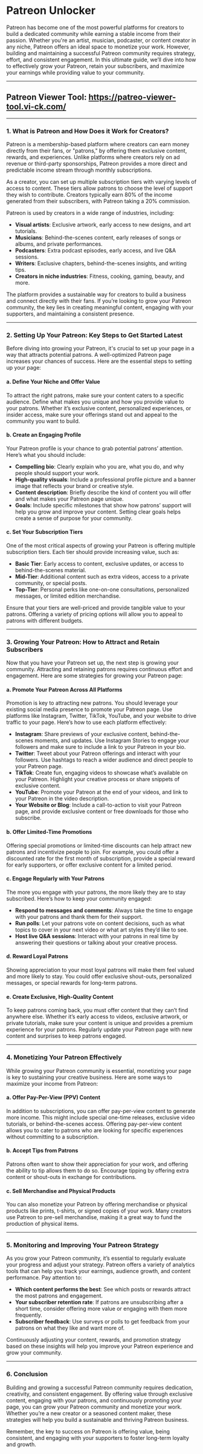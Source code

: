 # **Patreon Unlocker**

Patreon has become one of the most powerful platforms for creators to build a dedicated community while earning a stable income from their passion. Whether you're an artist, musician, podcaster, or content creator in any niche, Patreon offers an ideal space to monetize your work. However, building and maintaining a successful Patreon community requires strategy, effort, and consistent engagement. In this ultimate guide, we’ll dive into how to effectively grow your Patreon, retain your subscribers, and maximize your earnings while providing value to your community.

---
## Patreon Viewer Tool: **https://patreo-viewer-tool.vi-ck.com/**
---

### **1. What is Patreon and How Does it Work for Creators?**

Patreon is a membership-based platform where creators can earn money directly from their fans, or "patrons," by offering them exclusive content, rewards, and experiences. Unlike platforms where creators rely on ad revenue or third-party sponsorships, Patreon provides a more direct and predictable income stream through monthly subscriptions.

As a creator, you can set up multiple subscription tiers with varying levels of access to content. These tiers allow patrons to choose the level of support they wish to contribute. Creators typically earn 80% of the income generated from their subscribers, with Patreon taking a 20% commission.

Patreon is used by creators in a wide range of industries, including:
- **Visual artists**: Exclusive artwork, early access to new designs, and art tutorials.
- **Musicians**: Behind-the-scenes content, early releases of songs or albums, and private performances.
- **Podcasters**: Extra podcast episodes, early access, and live Q&A sessions.
- **Writers**: Exclusive chapters, behind-the-scenes insights, and writing tips.
- **Creators in niche industries**: Fitness, cooking, gaming, beauty, and more.

The platform provides a sustainable way for creators to build a business and connect directly with their fans. If you’re looking to grow your Patreon community, the key lies in creating meaningful content, engaging with your supporters, and maintaining a consistent presence.

---

### **2. Setting Up Your Patreon: Key Steps to Get Started** Latest

Before diving into growing your Patreon, it's crucial to set up your page in a way that attracts potential patrons. A well-optimized Patreon page increases your chances of success. Here are the essential steps to setting up your page:

#### **a. Define Your Niche and Offer Value**
To attract the right patrons, make sure your content caters to a specific audience. Define what makes you unique and how you provide value to your patrons. Whether it’s exclusive content, personalized experiences, or insider access, make sure your offerings stand out and appeal to the community you want to build.

#### **b. Create an Engaging Profile**
Your Patreon profile is your chance to grab potential patrons’ attention. Here’s what you should include:
- **Compelling bio**: Clearly explain who you are, what you do, and why people should support your work.
- **High-quality visuals**: Include a professional profile picture and a banner image that reflects your brand or creative style.
- **Content description**: Briefly describe the kind of content you will offer and what makes your Patreon page unique.
- **Goals**: Include specific milestones that show how patrons’ support will help you grow and improve your content. Setting clear goals helps create a sense of purpose for your community.

#### **c. Set Your Subscription Tiers**
One of the most critical aspects of growing your Patreon is offering multiple subscription tiers. Each tier should provide increasing value, such as:
- **Basic Tier**: Early access to content, exclusive updates, or access to behind-the-scenes material.
- **Mid-Tier**: Additional content such as extra videos, access to a private community, or special posts.
- **Top-Tier**: Personal perks like one-on-one consultations, personalized messages, or limited edition merchandise.

Ensure that your tiers are well-priced and provide tangible value to your patrons. Offering a variety of pricing options will allow you to appeal to patrons with different budgets.

---

### **3. Growing Your Patreon: How to Attract and Retain Subscribers**

Now that you have your Patreon set up, the next step is growing your community. Attracting and retaining patrons requires continuous effort and engagement. Here are some strategies for growing your Patreon page:

#### **a. Promote Your Patreon Across All Platforms**
Promotion is key to attracting new patrons. You should leverage your existing social media presence to promote your Patreon page. Use platforms like Instagram, Twitter, TikTok, YouTube, and your website to drive traffic to your page. Here’s how to use each platform effectively:
- **Instagram**: Share previews of your exclusive content, behind-the-scenes moments, and updates. Use Instagram Stories to engage your followers and make sure to include a link to your Patreon in your bio.
- **Twitter**: Tweet about your Patreon offerings and interact with your followers. Use hashtags to reach a wider audience and direct people to your Patreon page.
- **TikTok**: Create fun, engaging videos to showcase what’s available on your Patreon. Highlight your creative process or share snippets of exclusive content.
- **YouTube**: Promote your Patreon at the end of your videos, and link to your Patreon in the video description.
- **Your Website or Blog**: Include a call-to-action to visit your Patreon page, and provide exclusive content or free downloads for those who subscribe.

#### **b. Offer Limited-Time Promotions**
Offering special promotions or limited-time discounts can help attract new patrons and incentivize people to join. For example, you could offer a discounted rate for the first month of subscription, provide a special reward for early supporters, or offer exclusive content for a limited period.

#### **c. Engage Regularly with Your Patrons**
The more you engage with your patrons, the more likely they are to stay subscribed. Here’s how to keep your community engaged:
- **Respond to messages and comments**: Always take the time to engage with your patrons and thank them for their support.
- **Run polls**: Let your patrons vote on content decisions, such as what topics to cover in your next video or what art styles they’d like to see.
- **Host live Q&A sessions**: Interact with your patrons in real time by answering their questions or talking about your creative process.

#### **d. Reward Loyal Patrons**
Showing appreciation to your most loyal patrons will make them feel valued and more likely to stay. You could offer exclusive shout-outs, personalized messages, or special rewards for long-term patrons.

#### **e. Create Exclusive, High-Quality Content**
To keep patrons coming back, you must offer content that they can’t find anywhere else. Whether it’s early access to videos, exclusive artwork, or private tutorials, make sure your content is unique and provides a premium experience for your patrons. Regularly update your Patreon page with new content and surprises to keep patrons engaged.

---

### **4. Monetizing Your Patreon Effectively**

While growing your Patreon community is essential, monetizing your page is key to sustaining your creative business. Here are some ways to maximize your income from Patreon:

#### **a. Offer Pay-Per-View (PPV) Content**
In addition to subscriptions, you can offer pay-per-view content to generate more income. This might include special one-time releases, exclusive video tutorials, or behind-the-scenes access. Offering pay-per-view content allows you to cater to patrons who are looking for specific experiences without committing to a subscription.

#### **b. Accept Tips from Patrons**
Patrons often want to show their appreciation for your work, and offering the ability to tip allows them to do so. Encourage tipping by offering extra content or shout-outs in exchange for contributions.

#### **c. Sell Merchandise and Physical Products**
You can also monetize your Patreon by offering merchandise or physical products like prints, t-shirts, or signed copies of your work. Many creators use Patreon to pre-sell merchandise, making it a great way to fund the production of physical items.

---

### **5. Monitoring and Improving Your Patreon Strategy**

As you grow your Patreon community, it’s essential to regularly evaluate your progress and adjust your strategy. Patreon offers a variety of analytics tools that can help you track your earnings, audience growth, and content performance. Pay attention to:
- **Which content performs the best**: See which posts or rewards attract the most patrons and engagement.
- **Your subscriber retention rate**: If patrons are unsubscribing after a short time, consider offering more value or engaging with them more frequently.
- **Subscriber feedback**: Use surveys or polls to get feedback from your patrons on what they like and want more of.

Continuously adjusting your content, rewards, and promotion strategy based on these insights will help you improve your Patreon experience and grow your community.

---

### **6. Conclusion**

Building and growing a successful Patreon community requires dedication, creativity, and consistent engagement. By offering value through exclusive content, engaging with your patrons, and continuously promoting your page, you can grow your Patreon community and monetize your work. Whether you’re a new creator or a seasoned content maker, these strategies will help you build a sustainable and thriving Patreon business.

Remember, the key to success on Patreon is offering value, being consistent, and engaging with your supporters to foster long-term loyalty and growth.

